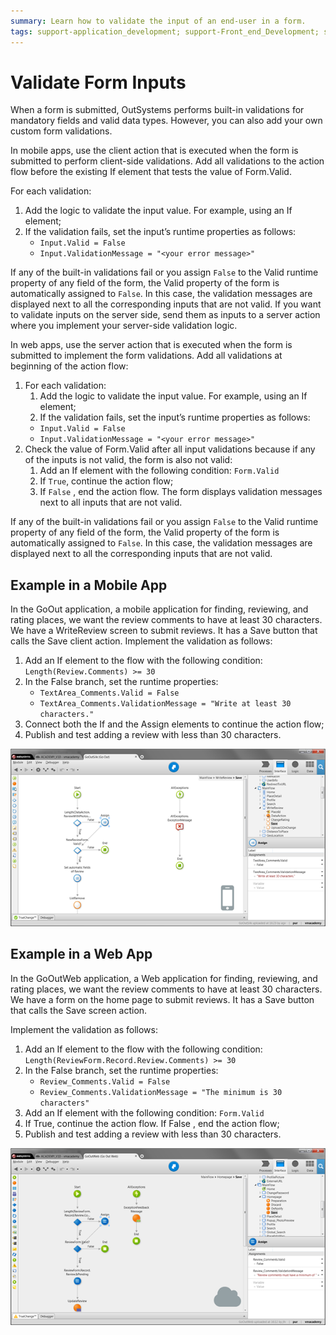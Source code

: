 ```yaml
---
summary: Learn how to validate the input of an end-user in a form.
tags: support-application_development; support-Front_end_Development; support-Mobile_Apps; support-webapps
---
```


# Validate Form Inputs

When a form is submitted, OutSystems performs built-in validations for
mandatory fields and valid data types. However, you can also add your own
custom form validations.

In mobile apps, use the client action that is executed when the form is
submitted to perform client-side validations. Add all validations to the
action flow before the existing If element that tests the value of Form.Valid.

For each validation:

1. Add the logic to validate the input value. For example, using an If element; 
2. If the validation fails, set the input’s runtime properties as follows:
    * `Input.Valid = False`  
    * `Input.ValidationMessage = "<your error message>"`

If any of the built-in validations fail or you assign `False` to the Valid runtime property of any field of the form, the Valid property of the form is automatically assigned to `False`. In this case, the validation messages are displayed next to all the corresponding inputs that are not valid. If you
want to validate inputs on the server side, send them as inputs to a server action where you implement your server-side validation logic.

In web apps, use the server action that is executed when the form is submitted to implement the form validations. Add all validations at beginning of the action flow:

1. For each validation:    
    1. Add the logic to validate the input value. For example, using an If element; 
    2. If the validation fails, set the input’s runtime properties as follows:    
    * `Input.Valid = False`
    * `Input.ValidationMessage = "<your error message>"`
2. Check the value of  Form.Valid  after all input validations because if any of the inputs is not valid, the form is also not valid:     
    1. Add an If element with the following condition: `Form.Valid`
    2. If `True`, continue the action flow; 
    3. If `False` , end the action flow. The form displays validation messages next to all inputs that are not valid. 

If any of the built-in validations fail or you assign `False` to the Valid runtime property of any field of the form, the Valid property of the form is automatically assigned to `False`. In this case, the validation messages are displayed next to all the corresponding inputs that are not valid.

## Example in a Mobile App

In the GoOut application, a mobile application for finding, reviewing, and rating places, we want the review comments to have at least 30 characters. We have a WriteReview screen to submit reviews. It has a Save button that calls the Save client action. Implement the validation as follows:

1. Add an If element to the flow with the following condition: `Length(Review.Comments) >= 30`
2. In the  False  branch, set the runtime properties:
    * `TextArea_Comments.Valid = False`
    * `TextArea_Comments.ValidationMessage = "Write at least 30 characters."`
3. Connect both the If and the Assign elements to continue the action flow;
4. Publish and test adding a review with less than 30 characters.

![](images/form-validate-1.png)

## Example in a Web App

In the GoOutWeb application, a Web application for finding, reviewing, and rating places, we want the review comments to have at least 30 characters. We have a form on the home page to submit reviews. It has a Save button that calls the Save screen action.

Implement the validation as follows:

1. Add an If element to the flow with the following condition: `Length(ReviewForm.Record.Review.Comments) >= 30`
2. In the  False  branch, set the runtime properties:    
    * `Review_Comments.Valid = False`
    * `Review_Comments.ValidationMessage = "The minimum is 30 characters"`
3. Add an If element with the following condition: `Form.Valid`
4. If True, continue the action flow. If False , end the action flow; 
5. Publish and test adding a review with less than 30 characters. 

![](images/form-validate-2.png)
